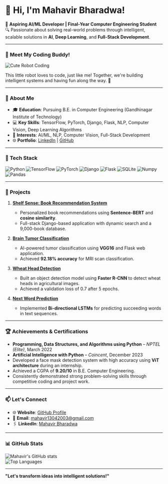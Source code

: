 # 👋 Hi, I'm Mahavir Bharadwa!  

🚀 **Aspiring AI/ML Developer | Final-Year Computer Engineering Student**  
🔍 Passionate about solving real-world problems through intelligent, scalable solutions in **AI**, **Deep Learning**, and **Full-Stack Development**.  

---

### 🤖 **Meet My Coding Buddy!**  
![Cute Robot Coding](https://media.giphy.com/media/3o7abKhOpu0NwenH3O/giphy.gif)  

This little robot loves to code, just like me! Together, we're building intelligent systems and having fun along the way. 🚀  

---

### 🌟 **About Me**
- 🎓 **Education**: Pursuing B.E. in Computer Engineering (Gandhinagar Institute of Technology)  
- 💻 **Key Skills**: TensorFlow, PyTorch, Django, Flask, NLP, Computer Vision, Deep Learning Algorithms  
- 🧠 **Interests**: AI/ML, NLP, Computer Vision, Full-Stack Development  
- 🌐 **Portfolio**: [LinkedIn](https://www.linkedin.com/in/mahavir-bharadwa/) | [GitHub](https://github.com/MB-13)  

---

### 🔨 **Tech Stack**
![Python](https://img.shields.io/badge/Python-3670A0?style=for-the-badge&logo=python&logoColor=ffdd54)
![TensorFlow](https://img.shields.io/badge/TensorFlow-FF6F00?style=for-the-badge&logo=tensorflow&logoColor=white)
![PyTorch](https://img.shields.io/badge/PyTorch-EE4C2C?style=for-the-badge&logo=pytorch&logoColor=white)
![Django](https://img.shields.io/badge/Django-092E20?style=for-the-badge&logo=django&logoColor=green)
![Flask](https://img.shields.io/badge/Flask-000000?style=for-the-badge&logo=flask&logoColor=white)
![SQLite](https://img.shields.io/badge/SQLite-07405E?style=for-the-badge&logo=sqlite&logoColor=white)
![Numpy](https://img.shields.io/badge/Numpy-013243?style=for-the-badge&logo=numpy&logoColor=white)
![Pandas](https://img.shields.io/badge/Pandas-2C2D72?style=for-the-badge&logo=pandas&logoColor=white)

---

### 🚀 **Projects**
1. **[Shelf Sense: Book Recommendation System](https://github.com/MB-13/Book_Recommendation_Site.git)**  
   - Personalized book recommendations using **Sentence-BERT** and **cosine similarity**.  
   - Full-stack Django-based application with dynamic search and a 9,000-book database.  

2. **[Brain Tumor Classification](https://github.com/MB-13/brainTumor-Flask.git)**  
   - AI-powered tumor classification using **VGG16** and Flask web application.  
   - Achieved **92.18% accuracy** for MRI scan classification.  

3. **[Wheat Head Detection](https://github.com/MB-13/Wheat_head_detection.git)**  
   - Built an object detection model using **Faster R-CNN** to detect wheat heads in agricultural images.  
   - Achieved a validation loss of 0.7 after 5 epochs.  

4. **[Next Word Prediction](https://github.com/MB-13/Next-Word-Prediction.git)**  
   - Implemented **Bi-directional LSTMs** for predicting succeeding words in text sequences.  

---

### 🏆 **Achievements & Certifications**
- **Programming, Data Structures, and Algorithms using Python** – *NPTEL (Elite)*, March 2022  
- **Artificial Intelligence with Python** – *Coincent*, December 2023  
- Developed a face mask detection system with high accuracy using **ViT architecture** during an internship.  
- Achieved a CGPA of **9.20/10** in B.E. Computer Engineering.  
- Consistently demonstrated strong problem-solving skills through competitive coding and project work.  

---

### 📫 **Let's Connect**
- 🌐 **Website**: [GitHub Profile](https://github.com/MB-13)  
- 📩 **Email**: mahavir13042003@gmail.com  
- 🖇️ **LinkedIn**: [Mahavir Bharadwa](https://www.linkedin.com/in/mahavir-bharadwa/)  

---

### 📊 **GitHub Stats**
![Mahavir's GitHub stats](https://github-readme-stats.vercel.app/api?username=MB-13&show_icons=true&theme=radical)  
![Top Languages](https://github-readme-stats.vercel.app/api/top-langs/?username=MB-13&layout=compact&theme=radical)

---

**"Let's transform ideas into intelligent solutions!"**  
